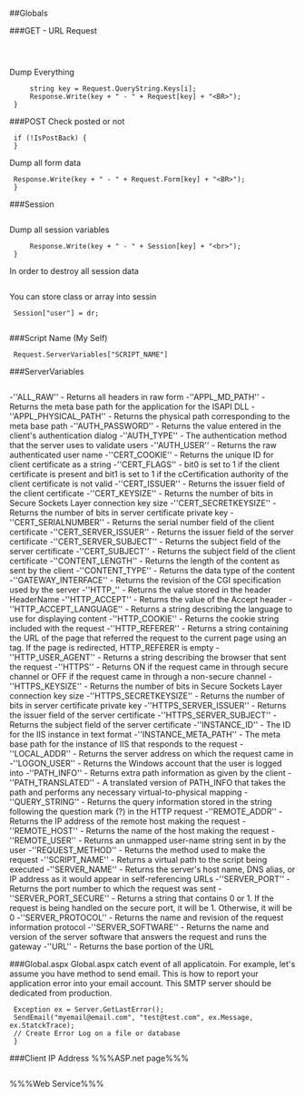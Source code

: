 
##Globals

###GET - URL Request
```aspx-cs
 ```
```aspx-cs
 ```
```aspx-cs
 ```

Dump Everything
```aspx-cs
     string key = Request.QueryString.Keys[i];
     Response.Write(key + " - " + Request[key] + "<BR>");
 }
 ```
###POST
Check posted or not
```aspx-cs
 if (!IsPostBack) {
 }
 ```
Dump all form data
```aspx-cs
 Response.Write(key + " - " + Request.Form[key] + "<BR>");
 }
 ```
###Session
```aspx-cs
 ```
Dump all session variables
```aspx-cs
     Response.Write(key + " - " + Session[key] + "<br>");
 }
 ```
In order to destroy all session data
```aspx-cs
 ```
You can store class or array into sessin
```aspx-cs
 Session["user"] = dr;
 ```
```aspx-cs
 ```
###Script Name (My Self)
```aspx-cs
 Request.ServerVariables["SCRIPT_NAME"]
 ```
###ServerVariables
```aspx-cs
 ```
-''ALL_RAW'' - Returns all headers in raw form 
-''APPL_MD_PATH'' - Returns the meta base path for the application for the ISAPI DLL 
-''APPL_PHYSICAL_PATH'' - Returns the physical path corresponding to the meta base path 
-''AUTH_PASSWORD'' - Returns the value entered in the client's authentication dialog 
-''AUTH_TYPE'' - The authentication method that the server uses to validate users 
-''AUTH_USER'' - Returns the raw authenticated user name 
-''CERT_COOKIE'' - Returns the unique ID for client certificate as a string 
-''CERT_FLAGS'' - bit0 is set to 1 if the client certificate is present and bit1 is set to 1 if the cCertification authority of the client certificate is not valid 
-''CERT_ISSUER'' - Returns the issuer field of the client certificate 
-''CERT_KEYSIZE'' - Returns the number of bits in Secure Sockets Layer connection key size 
-''CERT_SECRETKEYSIZE'' - Returns the number of bits in server certificate private key 
-''CERT_SERIALNUMBER'' - Returns the serial number field of the client certificate 
-''CERT_SERVER_ISSUER'' - Returns the issuer field of the server certificate 
-''CERT_SERVER_SUBJECT'' - Returns the subject field of the server certificate 
-''CERT_SUBJECT'' - Returns the subject field of the client certificate 
-''CONTENT_LENGTH'' - Returns the length of the content as sent by the client 
-''CONTENT_TYPE'' - Returns the data type of the content 
-''GATEWAY_INTERFACE'' - Returns the revision of the CGI specification used by the server 
-''HTTP_<HeaderName>'' - Returns the value stored in the header HeaderName 
-''HTTP_ACCEPT'' - Returns the value of the Accept header 
-''HTTP_ACCEPT_LANGUAGE'' - Returns a string describing the language to use for displaying content 
-''HTTP_COOKIE'' - Returns the cookie string included with the request 
-''HTTP_REFERER'' - Returns a string containing the URL of the page that referred the request to the current page using an <a> tag. If the page is redirected, HTTP_REFERER is empty 
-''HTTP_USER_AGENT'' - Returns a string describing the browser that sent the request 
-''HTTPS'' - Returns ON if the request came in through secure channel or OFF if the request came in through a non-secure channel 
-''HTTPS_KEYSIZE'' - Returns the number of bits in Secure Sockets Layer connection key size 
-''HTTPS_SECRETKEYSIZE'' - Returns the number of bits in server certificate private key 
-''HTTPS_SERVER_ISSUER'' - Returns the issuer field of the server certificate 
-''HTTPS_SERVER_SUBJECT'' - Returns the subject field of the server certificate 
-''INSTANCE_ID'' - The ID for the IIS instance in text format 
-''INSTANCE_META_PATH'' - The meta base path for the instance of IIS that responds to the request 
-''LOCAL_ADDR'' - Returns the server address on which the request came in 
-''LOGON_USER'' - Returns the Windows account that the user is logged into 
-''PATH_INFO'' - Returns extra path information as given by the client 
-''PATH_TRANSLATED'' - A translated version of PATH_INFO that takes the path and performs any necessary virtual-to-physical mapping 
-''QUERY_STRING'' - Returns the query information stored in the string following the question mark (?) in the HTTP request 
-''REMOTE_ADDR'' - Returns the IP address of the remote host making the request 
-''REMOTE_HOST'' - Returns the name of the host making the request 
-''REMOTE_USER'' - Returns an unmapped user-name string sent in by the user 
-''REQUEST_METHOD'' - Returns the method used to make the request 
-''SCRIPT_NAME'' - Returns a virtual path to the script being executed 
-''SERVER_NAME'' - Returns the server's host name, DNS alias, or IP address as it would appear in self-referencing URLs 
-''SERVER_PORT'' - Returns the port number to which the request was sent 
-''SERVER_PORT_SECURE'' - Returns a string that contains 0 or 1. If the request is being handled on the secure port, it will be 1. Otherwise, it will be 0 
-''SERVER_PROTOCOL'' - Returns the name and revision of the request information protocol 
-''SERVER_SOFTWARE'' - Returns the name and version of the server software that answers the request and runs the gateway 
-''URL'' - Returns the base portion of the URL 




###Global.aspx
Global.aspx catch event of all applicatoin. For example, let's assume you
have method to send email. This is how to report your application error
into your email account. This SMTP server should be dedicated from production.

```aspx-cs
 Exception ex = Server.GetLastError();
 SendEmail("myemail@email.com", "test@test.com", ex.Message, ex.StatckTrace);
 // Create Error Log on a file or database
 }
 ```
###Client IP Address
%%%ASP.net page%%%
```aspx-cs
 ```
%%%Web Service%%%
```aspx-cs
 ```


